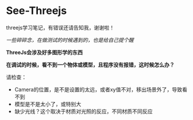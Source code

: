 # See-Threejs



threejs学习笔记，有错误还请告知我，谢谢啦！

*一些碎碎念，在做测试的时候遇到的，也是给自己提个醒*

**ThreeJs会涉及好多图形学的东西**

**在调试的时候，看不到一个物体或模型，且程序没有报错，这时候怎么办？** 

请检查：

- Camera的位置，是不是设置的太远，或者xy值不对，移出场景外了，导致看不到
- 模型是不是太小了，或特别大
- 缺少光线？这个取决于材质对光照的反应，不同材质不同反应